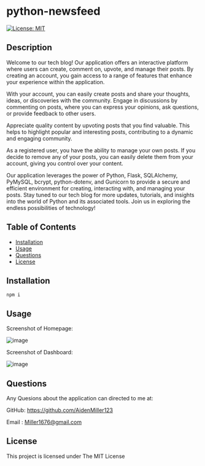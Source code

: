 # python-newsfeed

 [![License: MIT](https://img.shields.io/badge/License-MIT-yellow.svg)](https://opensource.org/licenses/MIT)


## Description
  

Welcome to our tech blog! Our application offers an interactive platform where users can create, comment on, upvote, and manage their posts. By creating an account, you gain access to a range of features that enhance your experience within the application.

With your account, you can easily create posts and share your thoughts, ideas, or discoveries with the community. Engage in discussions by commenting on posts, where you can express your opinions, ask questions, or provide feedback to other users.

Appreciate quality content by upvoting posts that you find valuable. This helps to highlight popular and interesting posts, contributing to a dynamic and engaging community.

As a registered user, you have the ability to manage your own posts. If you decide to remove any of your posts, you can easily delete them from your account, giving you control over your content.

Our application leverages the power of Python, Flask, SQLAlchemy, PyMySQL, bcrypt, python-dotenv, and Gunicorn to provide a secure and efficient environment for creating, interacting with, and managing your posts. Stay tuned to our tech blog for more updates, tutorials, and insights into the world of Python and its associated tools. Join us in exploring the endless possibilities of technology!

  
## Table of Contents
  
  - [Installation](#installation)
  - [Usage](#usage)
  - [Questions](#questions)
  - [License](#license)
  
## Installation

  ```
  npm i 
  ```

## Usage

 Screenshot of Homepage:
 
![image](https://github.com/AidenMiller123/ReadMe-Generator/assets/123018143/16524fdb-5bb1-4352-8909-357e1c8505b5)

 Screenshot of Dashboard:
 
![image](https://github.com/AidenMiller123/ReadMe-Generator/assets/123018143/d90a5112-f16b-4162-b55c-b00da6d14eb5)


## Questions
  
  Any Quesions about the application can directed to me at:
  
  GitHub: https://github.com/AidenMiller123
  
  Email : Miller1676@gmail.com
  
  
## License
  
  This project is licensed under The MIT License
